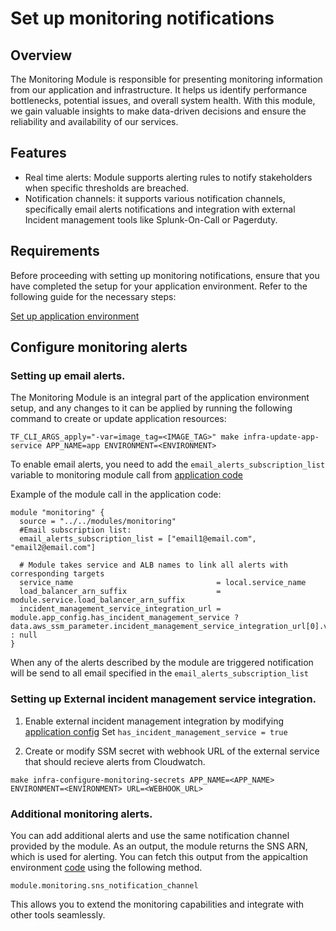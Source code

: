 # Set up monitoring notifications

## Overview 

The Monitoring Module is responsible for presenting monitoring information from our application and infrastructure. It helps us identify performance bottlenecks, potential issues, and overall system health. With this module, we gain valuable insights to make data-driven decisions and ensure the reliability and availability of our services.

## Features

* Real time alerts: Module supports alerting rules to notify stakeholders when specific thresholds are breached.
* Notification channels: it supports various notification channels, specifically email alerts notifications and integration with external Incident management tools like Splunk-On-Call or Pagerduty.

## Requirements

Before proceeding with setting up monitoring notifications, ensure that you have completed the setup for your application environment. Refer to the following guide for the necessary steps:

[Set up application environment](./set-up-app-env.md)

## Configure monitoring alerts

### Setting up email alerts.

The Monitoring Module is an integral part of the application environment setup, and any changes to it can be applied by running the following command to create or update application resources:

```
TF_CLI_ARGS_apply="-var=image_tag=<IMAGE_TAG>" make infra-update-app-service APP_NAME=app ENVIRONMENT=<ENVIRONMENT>
```

To enable email alerts, you need to add the `email_alerts_subscription_list` variable to monitoring module call from [application code](../../infra/app/service/main.tf)

Example of the module call in the application code:

```
module "monitoring" {
  source = "../../modules/monitoring"
  #Email subscription list:
  email_alerts_subscription_list = ["email1@email.com", "email2@email.com"]

  # Module takes service and ALB names to link all alerts with corresponding targets
  service_name                                = local.service_name
  load_balancer_arn_suffix                    = module.service.load_balancer_arn_suffix
  incident_management_service_integration_url = module.app_config.has_incident_management_service ? data.aws_ssm_parameter.incident_management_service_integration_url[0].value : null
}
``` 

When any of the alerts described by the module are triggered notification will be send to all email specified in the `email_alerts_subscription_list`

### Setting up External incident management service integration.

1. Enable external incident management integration by modifying [application config](../infra/app/app-config/main.tf) 
Set `has_incident_management_service = true`

2. Create or modify SSM secret with webhook URL of the external service that should recieve alerts from Cloudwatch.
```
make infra-configure-monitoring-secrets APP_NAME=<APP_NAME> ENVIRONMENT=<ENVIRONMENT> URL=<WEBHOOK_URL>
```


### Additional monitoring alerts.

You can add additional alerts and use the same notification channel provided by the module. As an output, the module returns the SNS ARN, which is used for alerting. You can fetch this output from the appicaltion environment [code](../../infra/app/service/) using the following method.
```
module.monitoring.sns_notification_channel
```

This allows you to extend the monitoring capabilities and integrate with other tools seamlessly.
